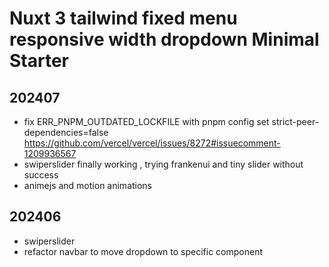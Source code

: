 # Nuxt 3 tailwind fixed menu responsive width dropdown Minimal Starter

## 202407

 - fix  ERR_PNPM_OUTDATED_LOCKFILE with pnpm config set strict-peer-dependencies=false https://github.com/vercel/vercel/issues/8272#issuecomment-1209936567
- swiperslider finally working , trying frankenui and tiny slider without success
- animejs and motion animations

## 202406

- swiperslider 
- refactor navbar to move dropdown to specific component
